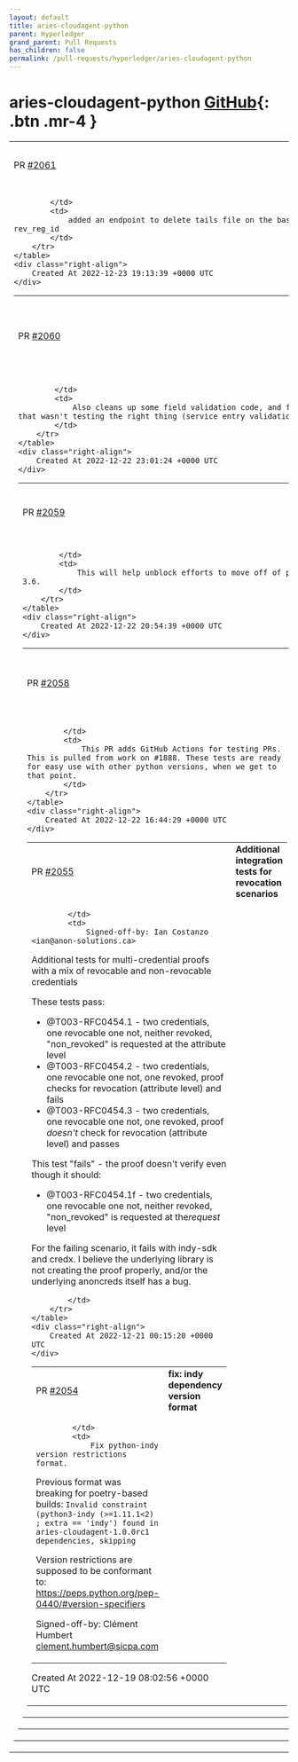 ```yaml
---
layout: default
title: aries-cloudagent-python
parent: Hyperledger
grand_parent: Pull Requests
has_children: false
permalink: /pull-requests/hyperledger/aries-cloudagent-python
---
```


# aries-cloudagent-python <span class="fs-3 right-align">[GitHub](https://github.com/hyperledger/aries-cloudagent-python){: .btn .mr-4 }</span>


<div>
    <table>
        <tr>
            <td>
                PR <a href="https://github.com/hyperledger/aries-cloudagent-python/pull/2061" class=".btn">#2061</a>
            </td>
            <td>
                <b>
                    added functionality to delete tails file
                </b>
            </td>
        </tr>
        <tr>
            <td>
                
            </td>
            <td>
                added an endpoint to delete tails file on the basis of either cred_def_id or rev_reg_id
            </td>
        </tr>
    </table>
    <div class="right-align">
        Created At 2022-12-23 19:13:39 +0000 UTC
    </div>
</div>

<div>
    <table>
        <tr>
            <td>
                PR <a href="https://github.com/hyperledger/aries-cloudagent-python/pull/2060" class=".btn">#2060</a>
            </td>
            <td>
                <b>
                    Do not reject OOB invitation with unknown handshake protocol(s)
                </b>
            </td>
        </tr>
        <tr>
            <td>
                
            </td>
            <td>
                Also cleans up some field validation code, and fixes a unit test that wasn't testing the right thing (service entry validation).
            </td>
        </tr>
    </table>
    <div class="right-align">
        Created At 2022-12-22 23:01:24 +0000 UTC
    </div>
</div>

<div>
    <table>
        <tr>
            <td>
                PR <a href="https://github.com/hyperledger/aries-cloudagent-python/pull/2059" class=".btn">#2059</a>
            </td>
            <td>
                <b>
                    ci: test additional versions of python nightly
                </b>
            </td>
        </tr>
        <tr>
            <td>
                
            </td>
            <td>
                This will help unblock efforts to move off of python 3.6.
            </td>
        </tr>
    </table>
    <div class="right-align">
        Created At 2022-12-22 20:54:39 +0000 UTC
    </div>
</div>

<div>
    <table>
        <tr>
            <td>
                PR <a href="https://github.com/hyperledger/aries-cloudagent-python/pull/2058" class=".btn">#2058</a>
            </td>
            <td>
                <b>
                    ci: add gha for pr-tests
                </b>
            </td>
        </tr>
        <tr>
            <td>
                
            </td>
            <td>
                This PR adds GitHub Actions for testing PRs. This is pulled from work on #1888. These tests are ready for easy use with other python versions, when we get to that point.
            </td>
        </tr>
    </table>
    <div class="right-align">
        Created At 2022-12-22 16:44:29 +0000 UTC
    </div>
</div>

<div>
    <table>
        <tr>
            <td>
                PR <a href="https://github.com/hyperledger/aries-cloudagent-python/pull/2055" class=".btn">#2055</a>
            </td>
            <td>
                <b>
                    Additional integration tests for revocation scenarios
                </b>
            </td>
        </tr>
        <tr>
            <td>
                
            </td>
            <td>
                Signed-off-by: Ian Costanzo <ian@anon-solutions.ca>

Additional tests for multi-credential proofs with a mix of revocable and non-revocable credentials

These tests pass:
- @T003-RFC0454.1 - two credentials, one revocable one not, neither revoked, "non_revoked" is requested at the attribute level
- @T003-RFC0454.2 - two credentials, one revocable one not, one revoked, proof checks for revocation (attribute level) and fails
- @T003-RFC0454.3 - two credentials, one revocable one not, one revoked, proof *doesn't* check for revocation (attribute level) and passes

This test "fails" - the proof doesn't verify even though it should:
- @T003-RFC0454.1f - two credentials, one revocable one not, neither revoked, "non_revoked" is requested at the*request* level

For the failing scenario, it fails with indy-sdk and credx.  I believe  the underlying library is not creating the proof properly, and/or the underlying anoncreds itself has a bug.

            </td>
        </tr>
    </table>
    <div class="right-align">
        Created At 2022-12-21 00:15:20 +0000 UTC
    </div>
</div>

<div>
    <table>
        <tr>
            <td>
                PR <a href="https://github.com/hyperledger/aries-cloudagent-python/pull/2054" class=".btn">#2054</a>
            </td>
            <td>
                <b>
                    fix: indy dependency version format
                </b>
            </td>
        </tr>
        <tr>
            <td>
                
            </td>
            <td>
                Fix python-indy version restrictions format.

Previous format was breaking for poetry-based builds: `Invalid constraint (python3-indy (>=1.11.1<2) ; extra == 'indy') found in aries-cloudagent-1.0.0rc1 dependencies, skipping`

Version restrictions are supposed to be conformant to: https://peps.python.org/pep-0440/#version-specifiers

Signed-off-by: Clément Humbert <clement.humbert@sicpa.com>
            </td>
        </tr>
    </table>
    <div class="right-align">
        Created At 2022-12-19 08:02:56 +0000 UTC
    </div>
</div>

